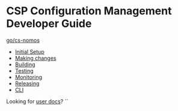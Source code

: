 # CSP Configuration Management Developer Guide

[go/cs-nomos](http://go/cs-nomos)

*   [Initial Setup](docs/setup.md)
*   [Making changes](docs/source.md)
*   [Building](docs/build_operator.md)
*   [Testing](docs/test.md)
*   [Monitoring](docs/monitor.md)
*   [Releasing](docs/release.md)
*   [CLI](cmd/nomos/README.md)

Looking for [user docs](http://go/nomos-docs)?
``
